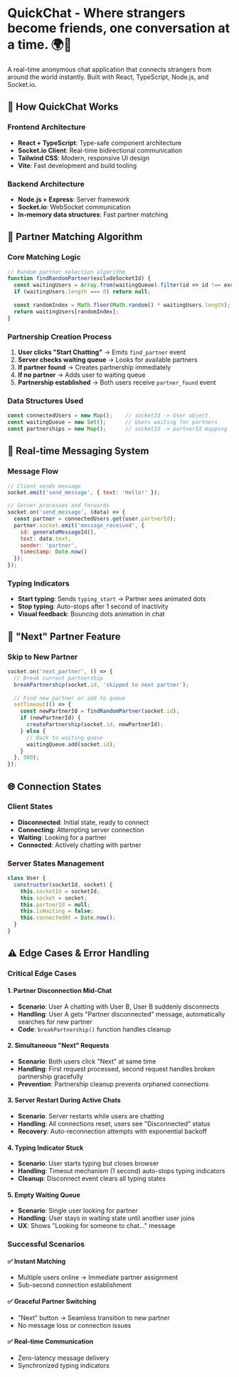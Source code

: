 # **QuickChat** - Where strangers become friends, one conversation at a time. 🌍💬

A real-time anonymous chat application that connects strangers from around the world instantly. Built with React, TypeScript, Node.js, and Socket.io.

## 🚀 How QuickChat Works

### Frontend Architecture
- **React + TypeScript**: Type-safe component architecture
- **Socket.io Client**: Real-time bidirectional communication
- **Tailwind CSS**: Modern, responsive UI design
- **Vite**: Fast development and build tooling

### Backend Architecture
- **Node.js + Express**: Server framework
- **Socket.io**: WebSocket communication
- **In-memory data structures**: Fast partner matching

## 🔄 Partner Matching Algorithm

### Core Matching Logic
```javascript
// Random partner selection algorithm
function findRandomPartner(excludeSocketId) {
  const waitingUsers = Array.from(waitingQueue).filter(id => id !== excludeSocketId);
  if (waitingUsers.length === 0) return null;
  
  const randomIndex = Math.floor(Math.random() * waitingUsers.length);
  return waitingUsers[randomIndex];
}
```

### Partnership Creation Process
1. **User clicks "Start Chatting"** → Emits `find_partner` event
2. **Server checks waiting queue** → Looks for available partners
3. **If partner found** → Creates partnership immediately
4. **If no partner** → Adds user to waiting queue
5. **Partnership established** → Both users receive `partner_found` event

### Data Structures Used
```javascript
const connectedUsers = new Map();    // socketId -> User object
const waitingQueue = new Set();      // Users waiting for partners
const partnerships = new Map();      // socketId -> partnerId mapping
```

## 💬 Real-time Messaging System

### Message Flow
```javascript
// Client sends message
socket.emit('send_message', { text: 'Hello!' });

// Server processes and forwards
socket.on('send_message', (data) => {
  const partner = connectedUsers.get(user.partnerId);
  partner.socket.emit('message_received', {
    id: generateMessageId(),
    text: data.text,
    sender: 'partner',
    timestamp: Date.now()
  });
});
```

### Typing Indicators
- **Start typing**: Sends `typing_start` → Partner sees animated dots
- **Stop typing**: Auto-stops after 1 second of inactivity
- **Visual feedback**: Bouncing dots animation in chat

## 🔄 "Next" Partner Feature

### Skip to New Partner
```javascript
socket.on('next_partner', () => {
  // Break current partnership
  breakPartnership(socket.id, 'skipped to next partner');
  
  // Find new partner or add to queue
  setTimeout(() => {
    const newPartnerId = findRandomPartner(socket.id);
    if (newPartnerId) {
      createPartnership(socket.id, newPartnerId);
    } else {
      // Back to waiting queue
      waitingQueue.add(socket.id);
    }
  }, 500);
});
```

## 🌐 Connection States

### Client States
- **Disconnected**: Initial state, ready to connect
- **Connecting**: Attempting server connection
- **Waiting**: Looking for a partner
- **Connected**: Actively chatting with partner

### Server States Management
```javascript
class User {
  constructor(socketId, socket) {
    this.socketId = socketId;
    this.socket = socket;
    this.partnerId = null;
    this.isWaiting = false;
    this.connectedAt = Date.now();
  }
}
```

## ⚠️ Edge Cases & Error Handling

### Critical Edge Cases

#### 1. **Partner Disconnection Mid-Chat**
- **Scenario**: User A chatting with User B, User B suddenly disconnects
- **Handling**: User A gets "Partner disconnected" message, automatically searches for new partner
- **Code**: `breakPartnership()` function handles cleanup

#### 2. **Simultaneous "Next" Requests**
- **Scenario**: Both users click "Next" at same time
- **Handling**: First request processed, second request handles broken partnership gracefully
- **Prevention**: Partnership cleanup prevents orphaned connections

#### 3. **Server Restart During Active Chats**
- **Scenario**: Server restarts while users are chatting
- **Handling**: All connections reset, users see "Disconnected" status
- **Recovery**: Auto-reconnection attempts with exponential backoff

#### 4. **Typing Indicator Stuck**
- **Scenario**: User starts typing but closes browser
- **Handling**: Timeout mechanism (1 second) auto-stops typing indicators
- **Cleanup**: Disconnect event clears all typing states

#### 5. **Empty Waiting Queue**
- **Scenario**: Single user looking for partner
- **Handling**: User stays in waiting state until another user joins
- **UX**: Shows "Looking for someone to chat..." message

### Successful Scenarios

#### ✅ **Instant Matching**
- Multiple users online → Immediate partner assignment
- Sub-second connection establishment

#### ✅ **Graceful Partner Switching**
- "Next" button → Seamless transition to new partner
- No message loss or connection issues

#### ✅ **Real-time Communication**
- Zero-latency message delivery
- Synchronized typing indicators


